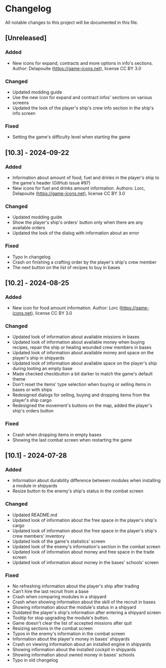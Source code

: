 # Changelog
All notable changes to this project will be documented in this file.

## [Unreleased]

### Added
- New icons for expand, contracts and more options in info's sections. Author:
  Delapouite (https://game-icons.net), license CC BY 3.0

### Changed
- Updated modding guide
- Use the new icon for expand and contract infos' sections on various screens
- Updated the look of the player's ship's crew info section in the ship's info
  screen

### Fixed
- Setting the game's difficulty level when starting the game

## [10.3] - 2024-09-22

### Added
- Information about amount of food, fuel and drinks in the player's ship to the
  game's header (GitHub issue #97)
- New icons for fuel and drinks amount information. Authors: Lorc, Delapouite
  (https://game-icons.net), license CC BY 3.0

### Changed
- Updated modding guide
- Show the player's ship's orders' button only when there are any available
  orders
- Updated the look of the dialog with information about an error

### Fixed
- Typo in changelog
- Crash on finishing a crafting order by the player's ship's crew member
- The next button on the list of recipes to buy in bases

## [10.2] - 2024-08-25

### Added
- New icon for food amount information. Author: Lorc (https://game-icons.net),
  license CC BY 3.0

### Changed
- Updated look of information about available missions in bases
- Updated look of information about available money when buying recipes, repair
  the ship or healing wounded crew members in bases
- Updated look of information about available money and space on the player's
  ship in shipyards
- Updated look of information about available space on the player's ship
  during looting an empty base
- Made checked checkbutton a bit darker to match the game's default theme
- Don't reset the items' type selection when buying or selling items in bases
  or with ships
- Redesigned dialogs for selling, buying and dropping items from the player's
  ship cargo
- Redesigned the movement's buttons on the map, added the player's ship's
  orders button

### Fixed
- Crash when dropping items in empty bases
- Showing the last combat screen when restarting the game

## [10.1] - 2024-07-28

### Added
- Information about durability difference between modules when installing a
  module in shipyards
- Resize button to the enemy's ship's status in the combat screen

### Changed
- Updated README.md
- Updated look of information about the free space in the player's ship's cargo
- Updated look of information about the free space in the player's ship's crew
  members' inventory
- Updated look of the game's statistics' screen
- Updated look of the enemy's information's section in the combat screen
- Updated look of information about money and free space in the trade screen
- Updated look of information about money in the bases' schools' screen

### Fixed
- No refreshing information about the player's ship after trading
- Can't hire the last recruit from a base
- Crash when comparing modules in a shipyard
- Crash when showing information about the skill of the recruit in bases
- Showing information about the module's status in a shipyard
- Outdated the player's ship's information after entering a shipyard screen
- Tooltip for stop upgrading the module's button.
- Game doesn't clear the list of accepted missions after quit
- Resizing sections in the combat screen
- Typos in the enemy's information in the combat screen
- Information about the player's money in bases' shipyards
- Crash on viewing information about an installed engine in shipyards
- Showing information about the installed cockpit in shipyards
- Showing information about owned money in bases' schools
- Typo in old changelog
